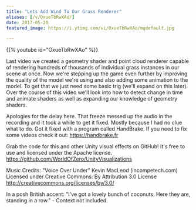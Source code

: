 ```yaml
---
title: "Lets Add Wind To Our Grass Renderer"
aliases: [/v/OxueTbRwXAo/]
date: 2017-05-20
featured_image: https://i.ytimg.com/vi/OxueTbRwXAo/mqdefault.jpg

---
```


{{% youtube id="OxueTbRwXAo" %}}

Last video we created a geometry shader and point cloud renderer capable of rendering hundreds of thousands of individual grass instances in our scene at once. Now we're stepping up the game even further by improving the quality of the model we're using and also adding some animation to the model. To get that we just need some basic trig (we'll expand on this later). Over the course of this video we'll look into how to detect change in time and animate shaders as well as expanding our knowledge of geometry shaders.

Apologies for the delay here. That freeze messed up the audio in the recording and it took a while to get it fixed. Mostly because I had no clue what to do. Got it fixed with a program called HandBrake. If you need to fix some videos check it out: https://handbrake.fr

Grab the code for this and other Unity visual effects on GitHub! It's free to use and licensed under the Apache license. https://github.com/WorldOfZero/UnityVisualizations

Music Credits:
"Voice Over Under" Kevin MacLeod (incompetech.com)
Licensed under Creative Commons: By Attribution 3.0 License
http://creativecommons.org/licenses/by/3.0/


In a posh British accent: "I've got a lovely bunch of coconuts. Here they are, standing in a row." - Context not included.